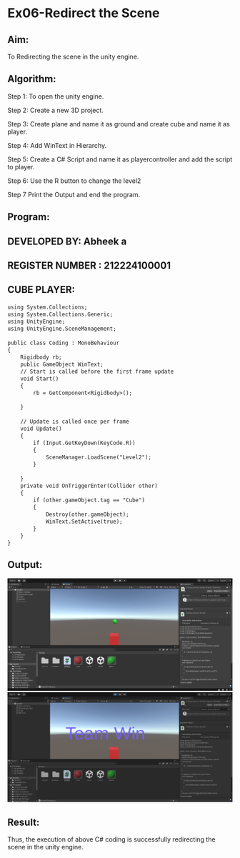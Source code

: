 # Ex06-Redirect the Scene

## Aim:
To Redirecting the scene in the unity engine.

## Algorithm:
Step 1:
To open the unity engine.

Step 2:
Create a new 3D project.

Step 3:
Create plane and name it as ground and create cube and name it as player.

Step 4:
Add WinText in Hierarchy.

Step 5:
Create a C# Script and name it as playercontroller and add the script to player.

Step 6:
Use the R button to change the level2

Step 7
Print the Output and end the program.

## Program:
## DEVELOPED BY: Abheek a
## REGISTER NUMBER : 212224100001

## CUBE PLAYER:

```
using System.Collections;
using System.Collections.Generic;
using UnityEngine;
using UnityEngine.SceneManagement;

public class Coding : MonoBehaviour
{
    Rigidbody rb;
    public GameObject WinText;
    // Start is called before the first frame update
    void Start()
    {
        rb = GetComponent<Rigidbody>();

    }

    // Update is called once per frame
    void Update()
    {
        if (Input.GetKeyDown(KeyCode.R))
        {
            SceneManager.LoadScene("Level2");
        }

    }
    private void OnTriggerEnter(Collider other)
    {
        if (other.gameObject.tag == "Cube")
        {
            Destroy(other.gameObject);
            WinText.SetActive(true);
        }
    }
}

```
## Output:
![alt text](<Screenshot 2025-05-20 204656.png>)
![alt text](<Screenshot 2025-05-20 204643.png>)

## Result:

Thus, the execution of above C# coding is successfully redirecting the scene in the unity engine.